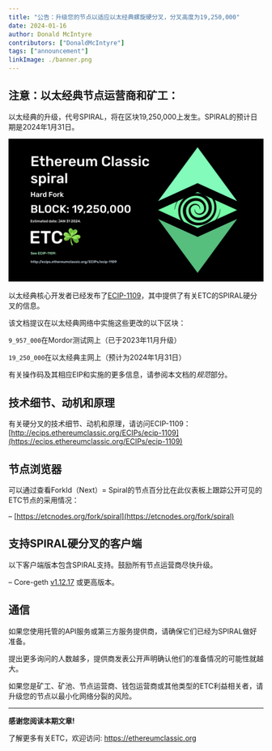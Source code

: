 ```yaml
---
title: "公告：升级您的节点以适应以太经典螺旋硬分叉，分叉高度为19,250,000"
date: 2024-01-16
author: Donald McIntyre
contributors: ["DonaldMcIntyre"]
tags: ["announcement"]
linkImage: ./banner.png
---
```


## 注意：以太经典节点运营商和矿工：

以太经典的升级，代号SPIRAL，将在区块19,250,000上发生。SPIRAL的预计日期是2024年1月31日。

![](./banner.png)

以太经典核心开发者已经发布了[ECIP-1109](https://ecips.ethereumclassic.org/ECIPs/ecip-1109)，其中提供了有关ETC的SPIRAL硬分叉的信息。

该文档提议在以太经典网络中实施这些更改的以下区块：

```9_957_000```在Mordor测试网上（已于2023年11月升级）

```19_250_000```在以太经典主网上（预计为2024年1月31日）

有关操作码及其相应EIP和实施的更多信息，请参阅本文档的*规范*部分。

## 技术细节、动机和原理

有关硬分叉的技术细节、动机和原理，请访问ECIP-1109：[http://ecips.ethereumclassic.org/ECIPs/ecip-1109](https://ecips.ethereumclassic.org/ECIPs/ecip-1109)

## 节点浏览器

可以通过查看ForkId（Next）= Spiral的节点百分比在此仪表板上跟踪公开可见的ETC节点的采用情况：

– [https://etcnodes.org/fork/spiral](https://etcnodes.org/fork/spiral)

## 支持SPIRAL硬分叉的客户端

以下客户端版本包含SPIRAL支持。鼓励所有节点运营商尽快升级。

– Core-geth [v1.12.17](https://github.com/etclabscore/core-geth/releases/tag/v1.12.17) 或更高版本。

## 通信

如果您使用托管的API服务或第三方服务提供商，请确保它们已经为SPIRAL做好准备。

提出更多询问的人数越多，提供商发表公开声明确认他们的准备情况的可能性就越大。

如果您是矿工、矿池、节点运营商、钱包运营商或其他类型的ETC利益相关者，请升级您的节点以最小化网络分裂的风险。

---

**感谢您阅读本期文章!**

了解更多有关ETC，欢迎访问: https://ethereumclassic.org
